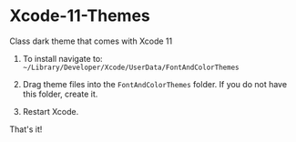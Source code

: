 # Xcode-11-Themes
Class dark theme that comes with Xcode 11

1. To install navigate to:
`~/Library/Developer/Xcode/UserData/FontAndColorThemes`

2. Drag theme files into the `FontAndColorThemes` folder. If you do not have this folder, create it.

3. Restart Xcode.

That's it!
